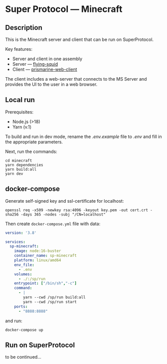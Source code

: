 # Super Protocol — Minecraft

## Description
This is the Minecraft server and client that can be run on SuperProtocol.

Key features:
- Server and client in one assembly
- Server — [flying-squid](https://github.com/PrismarineJS/flying-squid)
- Client — [prismarine-web-client](https://github.com/PrismarineJS/prismarine-web-client)

The client includes a web-server that connects to the MS Server and provides the UI to the user in a web browser.

## Local run
Prerequisites:
- Node.js (>18)
- Yarn (v.1)


To build and run in dev mode, rename the *.env.example* file to *.env* and fill in the appropriate parameters.

Next, run the commands:
```shell
cd minecraft
yarn dependencies
yarn build:all
yarn dev
```

## docker-compose
Generate self-signed key and ssl-certificate for localhost:
```shell
openssl req -x509 -newkey rsa:4096 -keyout key.pem -out cert.crt -sha256 -days 365 -nodes -subj "/CN=localhost"
```
Then create `docker-compose.yml` file with data:
```yml
version: '3.8'

services:
  sp-minecraft:
    image: node:16-buster
    container_name: sp-minecraft
    platform: linux/amd64
    env_file:
      - .env
    volumes:
      - ./:/sp/run
    entrypoint: ["/bin/sh","-c"]
    command:
      - |
        yarn --cwd /sp/run build:all 
        yarn --cwd /sp/run start
    ports:
      - "8888:8888"
```

and run:
```shell
docker-compose up
```

## Run on SuperProtocol

to be continued...
<!--
Информация о запуске на Супере. 
Подготовка токена для тунель-сервера, сборка солюшена для туннель-клиента и команды запуска.
Нужно указать, как подготовить и с какими аргументами создавать workflow.
Нужно описать этапы сборки проекта для граминизации через spctl.
-->





